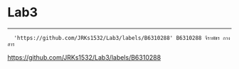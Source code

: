 # Lab3

<hr/>

```
  'https://github.com/JRKs1532/Lab3/labels/B6310288' B6310288 จีราพัชร กางสาร
```

https://github.com/JRKs1532/Lab3/labels/B6310288
